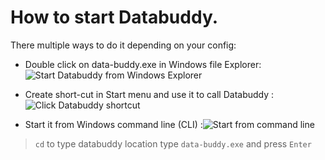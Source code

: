# How to start Databuddy.
There multiple ways to do it depending on your config:
- Double click on data-buddy.exe in Windows file Explorer: ![Start Databuddy from Windows Explorer](https://github.com/data-buddy/DataBuddy/blob/master/screenshots/Databuddy_explore.png "Start Databuddy from Windows Explorer")

- Create short-cut in Start menu and use it to call Databuddy :![Click Databuddy shortcut](https://github.com/data-buddy/DataBuddy/blob/master/screenshots/Shortcut_to_Databuddy.png "Click Databuddy shortcut")

- Start it from Windows command line (CLI) :![Start from command line](https://github.com/data-buddy/DataBuddy/blob/master/screenshots/Databuddy_start_from_command_prompt.png "Start from command line")
> `cd` to type databuddy location
> type `data-buddy.exe`  and press `Enter`





